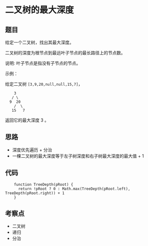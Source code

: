 # 二叉树的最大深度

##  题目

给定一个二叉树，找出其最大深度。

二叉树的深度为根节点到最远叶子节点的最长路径上的节点数。

说明: 叶子节点是指没有子节点的节点。

示例：

给定二叉树 `[3,9,20,null,null,15,7]`，

```
    3
   / \
  9  20
    /  \
   15   7
```

返回它的最大深度 3 。

## 思路

-   深度优先遍历 + 分治
-   一棵二叉树的最大深度等于左子树深度和右子树最大深度的最大值 + 1

## 代码

```
    function TreeDepth(pRoot) {
      return !pRoot ? 0 : Math.max(TreeDepth(pRoot.left), TreeDepth(pRoot.right)) + 1
    }
```

## 考察点

-   二叉树
-   递归
-   分治
